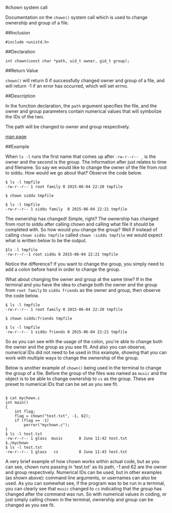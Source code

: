 #chown system call

Documentation on the `chown()` system call which is used to change ownership and group of a file.

##Inclusion
 
`#include <unistd.h>`

##Declaration

`int chown(const char *path, uid_t owner, gid_t group);`

##Return Value

`chown()` will return 0 if successfully changed owner and group of a file, and will return -1 if an error has occurred, which
will set errno.

##Description


In the function declaration, the `path` argument specifies the file, and the owner and group parameters contain numerical values that will symbolize the IDs of the two.

The path will be changed to owner and group respectively.

[man page](http://man7.org/linux/man-pages/man2/chown.2.html)

##Example

When `ls -l` runs the first name that comes up after  `-rw-r--r-- _` is the owner and the second is the group. The information after just relates to time and filename. So say we would like to change the owner of the file from root to siddu. How would we go about that? Observe the code below.

```
$ ls -l tmpfile
-rw-r--r-- 1 root family 0 2015-06-04 22:20 tmpfile

$ chown siddu tmpfile

$ ls -l tmpfile
-rw-r--r-- 1 siddu family  0 2015-06-04 22:21 tmpfile 
```

The ownership has changed! Simple, right? The ownership has changed from root to siddu after calling chown and calling 
what file it should be completed with. So how would you change the group? Well if instead of calling `chown siddu tmpfile` 
called `chown :siddu tmpfile` we would expect what is written below to be the output. 

```
$ls -l tmpfile
-rw-r--r--1 root siddu 0 2015-06-04 22:21 tmpfile
```

Notice the difference? If you want to change the group, you simply need to add a colon before hand in order to change the 
group. 

What about changing the owner and group at the same time? If in the terminal and you have the idea to change both the owner 
and the group from `root family` to `siddu friends` as the owner and group, then observe the code below.

```
$ ls -l tmpfile
-rw-r--r-- 1 root family 0 2015-06-04 22:20 tmpfile

$ chown siddu:friends tmpfile

$ ls -l tmpfile
-rw-r--r-- 1 siddu friends 0 2015-06-04 22:21 tmpfile
```

So as you can see with the usage of the colon, you're able to change both the owner and the group as you see fit. And also 
you can observe, numerical IDs did not need to be used in this example, showing that you can work with multiple ways to 
change the ownership of the group. 


Below is another example of `chown()` being used in the terminal to change the group of a file. Before the group of the files
was named as `music` and the object is to be able to change ownership to `cs` as the group. These are preset to numerical IDs
that can be set as you see fit. 

```

$ cat mychown.c
int main()
{
	int flag;
	flag = chown("test.txt", -1, 62);
	if (flag == -1)
		perror("mychown.c");
}
$ ls -l test.txt		
-rw-r--r-- 1 glass	music		8 June 11:42 test.txt
$./mychown
$ ls -l test.txt
-rw-r--r-- 1 glass   cs			8 June 11:43 test.txt

```

A very brief example of how chown works within actual code, but as you can see, chown runs passing in 'test.txt' as its path, -1 and 62 are the owner and group respectively. Numerical IDs can be used, but in other examples  (as shown above): command line arguments, or usernames can also be used. As you can somewhat see, if the program was to be run in a terminal, you can clearly see that `music` changed to `cs` indicating that the group has changed after the command was run. So with numerical values in coding, or just simply calling chown in the terminal, ownership and group can be changed as you see fit. 
